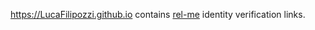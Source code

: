 https://LucaFilipozzi.github.io contains <a href="https://microformats.org/wiki/rel-me">rel-me</a> identity verification links.
